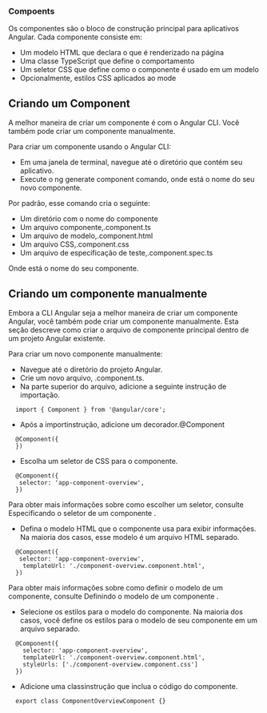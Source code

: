  ### Compoents

 Os componentes são o bloco de construção principal para aplicativos Angular. Cada componente consiste em:

*  Um modelo HTML que declara o que é renderizado na página
*  Uma classe TypeScript que define o comportamento
*  Um seletor CSS que define como o componente é usado em um modelo
*  Opcionalmente, estilos CSS aplicados ao mode

## Criando um Component

A melhor maneira de criar um componente é com o Angular CLI. Você também pode criar um componente manualmente.

Para criar um componente usando o Angular CLI:

*  Em uma janela de terminal, navegue até o diretório que contém seu aplicativo.
*  Execute o ng generate component <component-name>comando, onde <component-name>está o nome do seu novo componente.

Por padrão, esse comando cria o seguinte:

*  Um diretório com o nome do componente
*  Um arquivo componente,<component-name>.component.ts
*  Um arquivo de modelo,<component-name>.component.html
*  Um arquivo CSS,<component-name>.component.css
*  Um arquivo de especificação de teste,<component-name>.component.spec.ts

Onde <component-name>está o nome do seu componente.

## Criando um componente manualmente

Embora a CLI Angular seja a melhor maneira de criar um componente Angular, você também pode criar um componente manualmente. Esta seção descreve como criar o arquivo de componente principal dentro de um projeto Angular existente.

Para criar um novo componente manualmente:

*  Navegue até o diretório do projeto Angular.
*  Crie um novo arquivo, <component-name>.component.ts.
*  Na parte superior do arquivo, adicione a seguinte instrução de importação.
```
  import { Component } from '@angular/core';
```
*  Após a importinstrução, adicione um decorador.@Component
```
  @Component({
  })
```
*  Escolha um seletor de CSS para o componente.
```
  @Component({
   selector: 'app-component-overview',
  })
```
Para obter mais informações sobre como escolher um seletor, consulte Especificando o seletor de um componente .

*  Defina o modelo HTML que o componente usa para exibir informações. Na maioria dos casos, esse modelo é um arquivo HTML separado.
```
  @Component({
   selector: 'app-component-overview',
    templateUrl: './component-overview.component.html',
  })
```
Para obter mais informações sobre como definir o modelo de um componente, consulte Definindo o modelo de um componente .

*  Selecione os estilos para o modelo do componente. Na maioria dos casos, você define os estilos para o modelo de seu componente em um arquivo separado.
```
  @Component({
    selector: 'app-component-overview',
    templateUrl: './component-overview.component.html',
    styleUrls: ['./component-overview.component.css']
  })
```
*  Adicione uma classinstrução que inclua o código do componente.
```
  export class ComponentOverviewComponent {}
```

